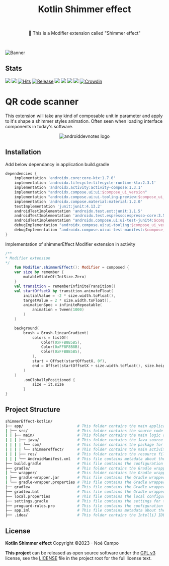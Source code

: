 <h1 align="center">Kotlin Shimmer effect</h1></br>

<p align="center">
📱 This is a Modifier extension called "Shimmer effect"
</p>
<br>

![Banner](https://cdn.discordapp.com/attachments/774360587391860769/1106160370789388328/fjzdkfjepz.png)

## Stats

![](https://img.shields.io/tokei/lines/noe-gif/Dating-app-React-Native?color=orange&label=Total%20Lines&logo=kotlin&logoColor=white)
[![](https://img.shields.io/github/downloads/noe-gif/Dating-app-React-Native/total?color=orange&label=Total%20Downloads%20(GitHub)&logo=github&logoColor=white)](https://tooomm.github.io/github-release-stats/?username=noe-gif&repository=Dating-app-React-Native)
[![Hits](https://hits.seeyoufarm.com/api/count/incr/badge.svg?url=https%3A%2F%2Fgithub.com%2Fnoe-gif%2FDating-app-React-Native&count_bg=%239A3DC8&title_bg=%23555555&icon=tencentweibo.svg&icon_color=%23E7E7E7&title=Total+Visits&edge_flat=false)](https://hits.seeyoufarm.com)
[![Release](https://img.shields.io/github/v/release/noe-gif/Dating-app-React-Native?color=52be80&label=Release)](https://github.com/noe-gif/Dating-app-React-Native/releases)
![](https://img.shields.io/github/languages/count/noe-gif/Dating-app-React-Native?color=white&label=Languages)
![](https://img.shields.io/github/license/noe-gif/Dating-app-React-Native?color=red&label=License)
![](https://img.shields.io/badge/Minimum%20SDK-23%20(Marshmallow)-839192?logo=android&logoColor=white)
![](https://img.shields.io/badge/Target%20SDK-30%20(Android%2011)-566573?logo=android&logoColor=white)
[![Crowdin](https://badges.crowdin.net/inure/localized.svg)](https://crowdin.com/project/inure)

# QR code scanner

This extension will take any kind of composable unit in parameter and apply to it's shape a shimmer styles animation. Often seen when loading interface components in today's software.

<p align="center">
<img src="assets/presentation.gif" alt="androiddevnotes logo"></img>
</p>

## Installation

Add below dependancy in application build.gradle
```gradle
dependencies {
    implementation 'androidx.core:core-ktx:1.7.0'
    implementation 'androidx.lifecycle:lifecycle-runtime-ktx:2.3.1'
    implementation 'androidx.activity:activity-compose:1.3.1'
    implementation "androidx.compose.ui:ui:$compose_ui_version"
    implementation "androidx.compose.ui:ui-tooling-preview:$compose_ui_version"
    implementation 'androidx.compose.material:material:1.2.0'
    testImplementation 'junit:junit:4.13.2'
    androidTestImplementation 'androidx.test.ext:junit:1.1.5'
    androidTestImplementation 'androidx.test.espresso:espresso-core:3.5.1'
    androidTestImplementation "androidx.compose.ui:ui-test-junit4:$compose_ui_version"
    debugImplementation "androidx.compose.ui:ui-tooling:$compose_ui_version"
    debugImplementation "androidx.compose.ui:ui-test-manifest:$compose_ui_version"
}
```

Implementation of shimmerEffect Modifier extension in activity

```kotlin
/**
* Modifier extension
*/
    fun Modifier.shimmerEffect(): Modifier = composed {
    var size by remember {
        mutableStateOf(IntSize.Zero)
    }
    val transition = rememberInfiniteTransition()
    val startOffsetX by transition.animateFloat(
        initialValue = -2 * size.width.toFloat(),
        targetValue = 2 * size.width.toFloat(),
        animationSpec = infiniteRepeatable(
            animation = tween(1000)
        )
    )

    background(
        brush = Brush.linearGradient(
            colors = listOf(
                Color(0xFFB8B5B5),
                Color(0xFF8F8B8B),
                Color(0xFFB8B5B5),
            ),
            start = Offset(startOffsetX, 0f),
            end = Offset(startOffsetX + size.width.toFloat(), size.height.toFloat())
        )
    )
        .onGloballyPositioned {
            size = it.size
        }
}
```

## Project Structure

```bash
shimmerEffect-kotlin/
├── app/                        # This folder contains the main application logic and components.
| ├── src/                      # This folder contains the source code for the app.
| | ├── main/                   # This folder contains the main logic of the app.
| | | ├── java/                 # This folder contains the Java source code.
| | | | └── com/                # This folder contains the package for the app.
| | | | └── shimmereffect/      # This folder contains the main activity and components for the app.
| | | ├── res/                  # This folder contains the resource files for the app such as images, layouts and strings.
| | | └── AndroidManifest.xml   # This file contains metadata about the app, including the app name, version, and permissions.
├── build.gradle                # This file contains the configuration for the Gradle build system.
├── gradle/                     # This folder contains the Gradle wrapper files.
| └── wrapper/                  # This folder contains the Gradle wrapper files.
| ├── gradle-wrapper.jar        # This file contains the Gradle wrapper executable.
| └── gradle-wrapper.properties # This file contains the Gradle wrapper configuration.
├── gradlew                     # This file contains the Gradle wrapper executable for Unix-based systems.
├── gradlew.bat                 # This file contains the Gradle wrapper executable for Windows-based systems.
├── local.properties            # This file contains the local configuration for the project, such as the path to the Android SDK.
├── settings.gradle             # This file contains the settings for the Gradle build system.
├── proguard-rules.pro          # This file contains the configuration for the ProGuard obfuscator.
├── app.iml                     # This file contains metadata about the project, including the project name, version, and dependencies.
├── .idea/                      # This folder contains the IntelliJ IDEA project files.
```

## License

**Kotlin Shimmer effect** Copyright ©2023 - Noé Campo

**This project** can be released as open source software under
the [GPL v3](https://opensource.org/licenses/gpl-3.0.html)
license, see the [LICENSE](./LICENSE) file in the project root for the full license text.

[tutorial]: assets/presentation.gif
